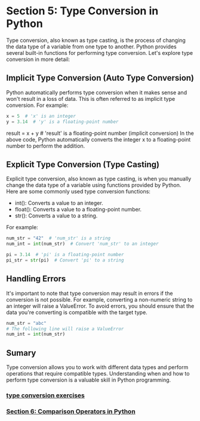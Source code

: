 # Section 5: Type Conversion in Python

Type conversion, also known as type casting, is the process of changing the data type of a variable from one type to
another. Python provides several built-in functions for performing type conversion. Let's explore type conversion in
more detail:

## Implicit Type Conversion (Auto Type Conversion)

Python automatically performs type conversion when it makes sense and won't result in a loss of data. This is often
referred to as implicit type conversion. For example:

```python
x = 5  # 'x' is an integer
y = 3.14  # 'y' is a floating-point number
```

result = x + y # 'result' is a floating-point number (implicit conversion)
In the above code, Python automatically converts the integer x to a floating-point number to perform the addition.

## Explicit Type Conversion (Type Casting)

Explicit type conversion, also known as type casting, is when you manually change the data type of a variable using
functions provided by Python. Here are some commonly used type conversion functions:

* int(): Converts a value to an integer.
* float(): Converts a value to a floating-point number.
* str(): Converts a value to a string.

For example:

```python
num_str = "42"  # 'num_str' is a string
num_int = int(num_str)  # Convert 'num_str' to an integer

pi = 3.14  # 'pi' is a floating-point number
pi_str = str(pi)  # Convert 'pi' to a string
```

## Handling Errors

It's important to note that type conversion may result in errors if the conversion is not possible. For example,
converting a non-numeric string to an integer will raise a ValueError. To avoid errors, you should ensure that the data
you're converting is compatible with the target type.

```python
num_str = "abc"
# The following line will raise a ValueError
num_int = int(num_str)
```

## Sumary

Type conversion allows you to work with different data types and perform operations that require compatible types.
Understanding when and how to perform type conversion is a valuable skill in Python programming.

### [type conversion exercises][1]
### [Section 6: Comparison Operators in Python][2]


[1]: ../python_exercises/05_type_conversion.py
[2]: ./06_comparision_operators.md